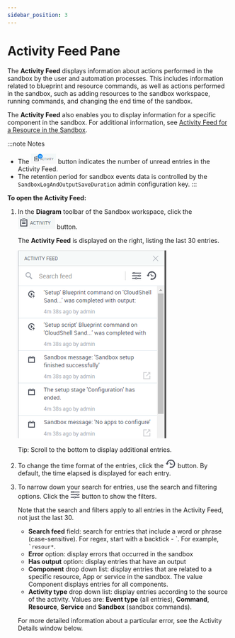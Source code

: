 ```yaml
---
sidebar_position: 3
---
```


# Activity Feed Pane

The **Activity Feed** displays information about actions performed in the sandbox by the user and automation processes. This includes information related to blueprint and resource commands, as well as actions performed in the sandbox, such as adding resources to the sandbox workspace, running commands, and changing the end time of the sandbox.

The **Activity Feed** also enables you to display information for a specific component in the sandbox. For additional information, see [Activity Feed for a Resource in the Sandbox](../resources/activity-feed-for-resources.md).

:::note Notes
- The ![](/Images/CloudShell-Portal/Lab-Management/Reservations/ActivityNotification_57x23.png) button indicates the number of unread entries in the Activity Feed.
- The retention period for sandbox events data is controlled by the `SandboxLogAndOutputSaveDuration` admin configuration key.
:::

**To open the Activity Feed:**

1. In the **Diagram** toolbar of the Sandbox workspace, click the ![](/Images/CloudShell-Portal/Lab-Management/Reservations/ResActivityPaneButton.png) button.
    
    The **Activity Feed** is displayed on the right, listing the last 30 entries.
    
    ![](/Images/CloudShell-Portal/Lab-Management/Reservations/ActivityFeed.png)
    
    Tip: Scroll to the bottom to display additional entries.
    
2. To change the time format of the entries, click the ![](/Images/CloudShell-Portal/Lab-Management/Reservations/ActivityFeedTimeFormatButton.png) button. By default, the time elapsed is displayed for each entry.
3. To narrow down your search for entries, use the search and filtering options. Click the ![](/Images/CloudShell-Portal/Lab-Management/Reservations/ActivityFeedButton.png) button to show the filters.
    
    Note that the search and filters apply to all entries in the Activity Feed, not just the last 30.
    
    - **Search feed** field: search for entries that include a word or phrase (case-sensitive). For regex, start with a backtick - \`. For example, `` `resour*``.
    - **Error** option: display errors that occurred in the sandbox
    - **Has output** option: display entries that have an output
    - **Component** drop down list: display entries that are related to a specific resource, App or service in the sandbox. The value Component displays entries for all components.
    - **Activity type** drop down list: display entries according to the source of the activity. Values are: **Event type** (all entries), **Command**, **Resource**, **Service** and **Sandbox** (sandbox commands).
    
    For more detailed information about a particular error, see the Activity Details window below.
